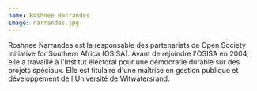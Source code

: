 ```yaml
---
name: Roshnee Narrandes
image: narrandes.jpg
---
```

Roshnee Narrandes est la responsable des partenariats de Open Society Initiative for Southern Africa (OSISA). Avant de rejoindre l'OSISA en 2004, elle a travaillé à l'Institut électoral pour une démocratie durable sur des projets spéciaux. Elle est titulaire d'une maîtrise en gestion publique et développement de l'Université de Witwatersrand.
